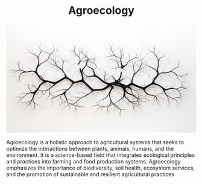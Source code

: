 <h1 align="center"> Agroecology </h1>

<p align="center" width="100%"><img src="../images/agroecology.png" /></p>

Agroecology is a holistic approach to agricultural systems that seeks to optimize the interactions between plants, animals, humans, and the environment. It is a science-based field that integrates ecological principles and practices into farming and food production systems. Agroecology emphasizes the importance of biodiversity, soil health, ecosystem services, and the promotion of sustainable and resilient agricultural practices
